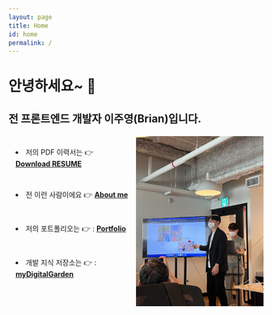 ```yaml
---
layout: page
title: Home
id: home
permalink: /
---
```


# 안녕하세요~ 👋

## 전 프론트엔드 개발자 이주영(Brian)입니다.

<div id="indexContainer">
<div class="introContainer" >
<li style="padding: 1.5em 1em;">
  저의 PDF 이력서는 👉 <a href="/assets/주도적인 프론트엔드 개발자 _이주영.pdf" style="font-weight: bold" download>Download RESUME</a>
</li>
<li style="padding: 1.5em 1em;"> 
  전 이런 사람이에요 👉 <a class="internal-link" href="/about"><b>About me</b></a>
</li>
<li style="padding: 1.5em 1em;">
  저의 포트폴리오는 👉 :  <a class="internal-link" href="/portfolio"><b>Portfolio</b></a>
</li>
<li style="padding: 1.5em 1em;">
  개발 지식 저장소는  👉 :  <a class="internal-link" href="/knowledge-mocs"><b>myDigitalGarden</b></a>
</li>
</div>
<div class="imgContainer">
<img class="image-container" src="/assets/presentation.png"/>
</div>
</div>

<style>


  #indexContainer {
    display:flex;
    flex-direction: row;
    margin-top: 1.5em;
  }

  .introContainer {
    flex: 1;
    display: flex;
    flex-direction: column;
  }

  .imgContainer {
    flex: 1;
  }

  .image-container {
    max-height: 50vh;
  }

  @media (max-width: 450px) {
    .imgContainer {
      display:none;
    }
  }
</style>
